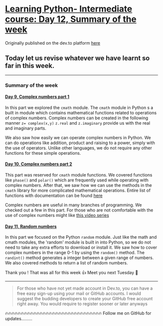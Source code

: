 # [Learning Python- Intermediate course: Day 12, Summary of the week](https://dev.to/aatmaj/learning-python-intermediate-course-day-12-random-numbers-2097)

Originally published on the dev.to platform [here](https://dev.to/aatmaj/learning-python-intermediate-course-day-12-random-numbers-2097)

Today let us revise whatever we have learnt so far in this week.
---
____
### Summary of the week
#### [Day 9, Complex numbers part 1](https://dev.to/aatmaj/learning-python-intermediate-course-day-9-complex-numbers-part-1-2pkh) 
In this part we explored the `cmath` module. The `cmath` module in Python s a built in module which contains mathematical functions related to operations of complex numbers. Complex numbers can be created in the following manner `z= complex(x,y)` `z.real` and `z.imaginary` provide us with the real and imaginary parts.

 
 We also saw how easily we can operate complex numbers in Python. We can do operations like addition, product and raising to a power, simply with the use of operators. Unlike other languages, we do not require any other functions for these simple operations.

#### [Day 10, Complex numbers part 2](https://dev.to/aatmaj/learning-python-intermediate-course-day-10-complex-numbers-part-2-48jh)
This part was reserved for `cmath` module functions. We covered functions like `phase()` and `polar()` which are frequently used while operating with complex numbers. After that, we saw how we can use the methods in the `cmath` library for more complicated mathematical operations. Entire list of functions with documentation can be found [here](https://docs.python.org/3/library/cmath.html)

Complex numbers are useful in many branches of programming. We checked out a few in this part. For those who are not comfortable with the use of complex numbers might like [this video series](https://www.youtube.com/watch?feature=player_embedded&v=T647CGsuOVU%3Cbr%3E%0A)

#### [Day 11, Random numbers](https://dev.to/aatmaj/learning-python-intermediate-course-day-11-random-numbers-5cnj)
In this part we focused on the Python `random` module. Just like the math and cmath modules, the 'random' module is built in into Python, so we do not need to take any extra efforts to download or install it. We saw how to cover complex numbers in the range 0-1 by using the `random()` method. The `randint()` method generates a integer between a given range of numbers. We also covered methods to return a list of random numbers.

Thank you ! That was all for this week 👍 Meet you next Tuesday 🤠

____

> For those who have not yet made account in Dev.to, you can have a free easy sign-up using your mail or GitHub accounts. I would suggest the budding developers to create your GitHub free account right away. You would require to register sooner or later anyways

🔥🔥🔥🔥🔥🔥🔥🔥🔥🔥🔥🔥🔥🔥🔥🔥🔥🔥🔥🔥🔥🔥🔥🔥🔥🔥🔥🔥🔥🔥🔥
Follow me on GitHub for updates.........

